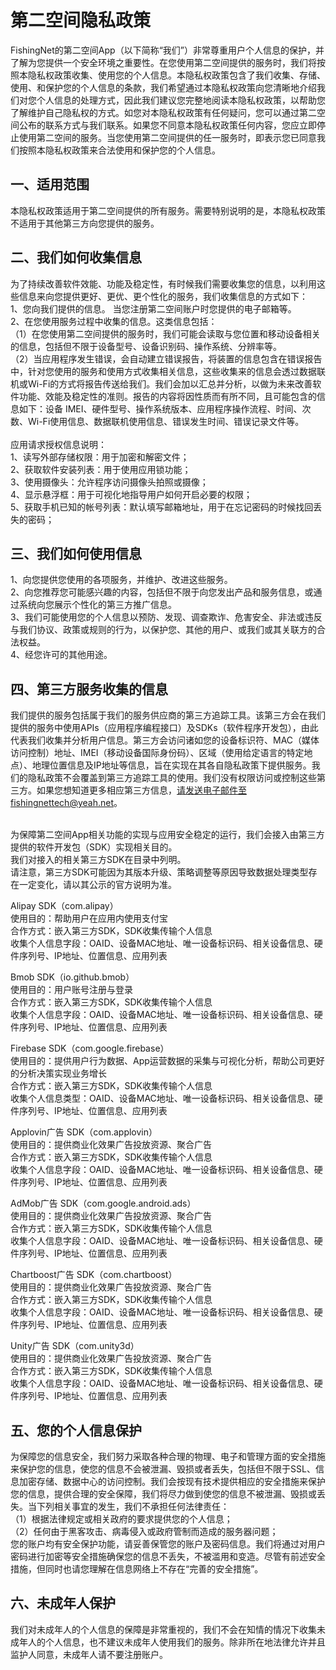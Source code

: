 # 第二空间隐私政策
FishingNet的第二空间App（以下简称“我们”）非常尊重用户个人信息的保护，并了解为您提供一个安全环境之重要性。在您使用第二空间提供的服务时，我们将按照本隐私权政策收集、使用您的个人信息。本隐私权政策包含了我们收集、存储、使用、和保护您的个人信息的条款，我们希望通过本隐私权政策向您清晰地介绍我们对您个人信息的处理方式，因此我们建议您完整地阅读本隐私权政策，以帮助您了解维护自己隐私权的方式。如您对本隐私权政策有任何疑问，您可以通过第二空间公布的联系方式与我们联系。如果您不同意本隐私权政策任何内容，您应立即停止使用第二空间的服务。当您使用第二空间提供的任一服务时，即表示您已同意我们按照本隐私权政策来合法使用和保护您的个人信息。
## 一、适用范围
本隐私权政策适用于第二空间提供的所有服务。需要特别说明的是，本隐私权政策不适用于其他第三方向您提供的服务。
## 二、我们如何收集信息
为了持续改善软件效能、功能及稳定性，有时候我们需要收集您的信息，以利用这些信息来向您提供更好、更优、更个性化的服务，我们收集信息的方式如下：
<br>1、您向我们提供的信息。 当您注册第二空间账户时您提供的电子邮箱等。
<br>2、在您使用服务过程中收集的信息。这类信息包括：
<br>（1）在您使用第二空间提供的服务时，我们可能会读取与您位置和移动设备相关的信息，包括但不限于设备型号、设备识别码、操作系统、分辨率等。
<br>（2）当应用程序发生错误，会自动建立错误报告，将装置的信息包含在错误报告中，针对您使用的服务和使用方式收集相关信息，这些收集来的信息会透过数据联机或Wi-Fi的方式将报告传送给我们。我们会加以汇总并分析，以做为未来改善软件功能、效能及稳定性的准则。报告的内容将因性质而有所不同，且可能包含的信息如下：设备 IMEI、硬件型号、操作系统版本、应用程序操作流程、时间、次数、Wi-Fi使用信息、数据联机使用信息、错误发生时间、错误记录文件等。
<br><br>应用请求授权信息说明：
<br>1、读写外部存储权限：用于加密和解密文件；
<br>2、获取软件安装列表：用于使用应用锁功能；
<br>3、使用摄像头：允许程序访问摄像头拍照或摄像；
<br>4、显示悬浮框：用于可视化地指导用户如何开启必要的权限；
<br>5、获取手机已知的帐号列表：默认填写邮箱地址，用于在忘记密码的时候找回丢失的密码；
## 三、我们如何使用信息
1、向您提供您使用的各项服务，并维护、改进这些服务。
<br>2、向您推荐您可能感兴趣的内容，包括但不限于向您发出产品和服务信息，或通过系统向您展示个性化的第三方推广信息。
<br>3、我们可能使用您的个人信息以预防、发现、调查欺诈、危害安全、非法或违反与我们协议、政策或规则的行为，以保护您、其他的用户、或我们或其关联方的合法权益。
<br>4、经您许可的其他用途。
## 四、第三方服务收集的信息
我们提供的服务包括属于我们的服务供应商的第三方追踪工具。该第三方会在我们提供的服务中使用APIs（应用程序编程接口）及SDKs（软件程序开发包），由此代表我们收集并分析用户信息。第三方会访问诸如您的设备标识符、MAC（媒体访问控制）地址、IMEI（移动设备国际身份码）、区域（使用给定语言的特定地点）、地理位置信息及IP地址等信息，旨在实现在其各自隐私政策下提供服务。我们的隐私政策不会覆盖到第三方追踪工具的使用。我们没有权限访问或控制这些第三方。如果您想知道更多相应第三方信息，请发送电子邮件至fishingnettech@yeah.net。

<br>为保障第二空间App相关功能的实现与应用安全稳定的运行，我们会接入由第三方提供的软件开发包（SDK）实现相关目的。
<br>我们对接入的相关第三方SDK在目录中列明。
<br>请注意，第三方SDK可能因为其版本升级、策略调整等原因导致数据处理类型存在一定变化，请以其公示的官方说明为准。

Alipay SDK（com.alipay）
<br>使用目的：帮助用户在应用内使用支付宝
<br>合作方式：嵌入第三方SDK，SDK收集传输个人信息
<br>收集个人信息字段：OAID、设备MAC地址、唯一设备标识码、相关设备信息、硬件序列号、IP地址、位置信息、应用列表

Bmob SDK（io.github.bmob）
<br>使用目的：用户账号注册与登录
<br>合作方式：嵌入第三方SDK，SDK收集传输个人信息
<br>收集个人信息字段：OAID、设备MAC地址、唯一设备标识码、相关设备信息、硬件序列号、IP地址、位置信息、应用列表

Firebase SDK（com.google.firebase）
<br>使用目的：提供用户行为数据、App运营数据的采集与可视化分析，帮助公司更好的分析决策实现业务增长
<br>合作方式：嵌入第三方SDK，SDK收集传输个人信息
<br>收集个人信息类型：OAID、设备MAC地址、唯一设备标识码、相关设备信息、硬件序列号、IP地址、位置信息、应用列表

Applovin广告 SDK（com.applovin）
<br>使用目的：提供商业化效果广告投放资源、聚合广告
<br>合作方式：嵌入第三方SDK，SDK收集传输个人信息
<br>收集个人信息字段：OAID、设备MAC地址、唯一设备标识码、相关设备信息、硬件序列号、IP地址、位置信息、应用列表

AdMob广告 SDK（com.google.android.ads）
<br>使用目的：提供商业化效果广告投放资源、聚合广告
<br>合作方式：嵌入第三方SDK，SDK收集传输个人信息
<br>收集个人信息字段：OAID、设备MAC地址、唯一设备标识码、相关设备信息、硬件序列号、IP地址、位置信息、应用列表

Chartboost广告 SDK（com.chartboost）
<br>使用目的：提供商业化效果广告投放资源、聚合广告
<br>合作方式：嵌入第三方SDK，SDK收集传输个人信息
<br>收集个人信息字段：OAID、设备MAC地址、唯一设备标识码、相关设备信息、硬件序列号、IP地址、位置信息、应用列表

Unity广告 SDK（com.unity3d）
<br>使用目的：提供商业化效果广告投放资源、聚合广告
<br>合作方式：嵌入第三方SDK，SDK收集传输个人信息
<br>收集个人信息字段：OAID、设备MAC地址、唯一设备标识码、相关设备信息、硬件序列号、IP地址、位置信息、应用列表

## 五、您的个人信息保护
为保障您的信息安全，我们努力采取各种合理的物理、电子和管理方面的安全措施来保护您的信息，使您的信息不会被泄漏、毁损或者丢失，包括但不限于SSL、信息加密存储、数据中心的访问控制。我们会按现有技术提供相应的安全措施来保护您的信息，提供合理的安全保障，我们将尽力做到使您的信息不被泄漏、毁损或丢失。当下列相关事宜的发生，我们不承担任何法律责任：
<br>（1）根据法律规定或相关政府的要求提供您的个人信息；
<br>（2）任何由于黑客攻击、病毒侵入或政府管制而造成的服务器问题；
<br>您的账户均有安全保护功能，请妥善保管您的账户及密码信息。我们将通过对用户密码进行加密等安全措施确保您的信息不丢失，不被滥用和变造。尽管有前述安全措施，但同时也请您理解在信息网络上不存在“完善的安全措施”。
## 六、未成年人保护
我们对未成年人的个人信息的保障是非常重视的，我们不会在知情的情况下收集未成年人的个人信息，也不建议未成年人使用我们的服务。除非所在地法律允许并且监护人同意，未成年人请不要注册账户。
